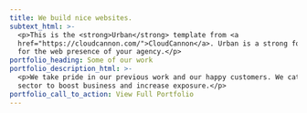 ```yaml
---
title: We build nice websites.
subtext_html: >-
  <p>This is the <strong>Urban</strong> template from <a
  href="https://cloudcannon.com/">CloudCannon</a>. Urban is a strong foundation
  for the web presence of your agency.</p>
portfolio_heading: Some of our work
portfolio_description_html: >-
  <p>We take pride in our previous work and our happy customers. We cater to any
  sector to boost business and increase exposure.</p>
portfolio_call_to_action: View Full Portfolio
---
```

